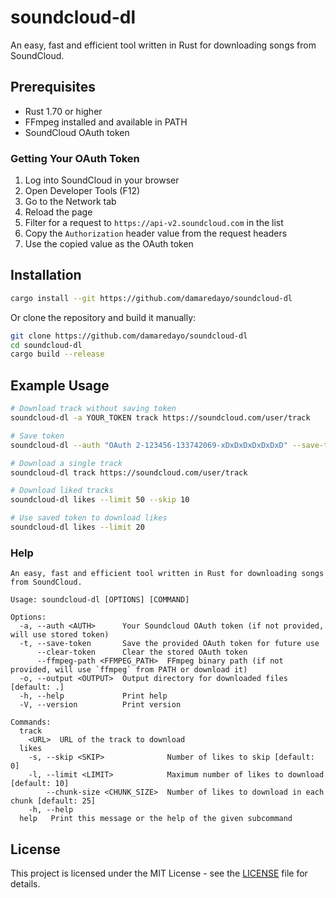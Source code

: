 # soundcloud-dl

An easy, fast and efficient tool written in Rust for downloading songs from SoundCloud.

## Prerequisites

- Rust 1.70 or higher
- FFmpeg installed and available in PATH
- SoundCloud OAuth token

### Getting Your OAuth Token

1. Log into SoundCloud in your browser
2. Open Developer Tools (F12)
3. Go to the Network tab
4. Reload the page
5. Filter for a request to `https://api-v2.soundcloud.com` in the list
6. Copy the `Authorization` header value from the request headers
7. Use the copied value as the OAuth token

## Installation

```bash
cargo install --git https://github.com/damaredayo/soundcloud-dl
```

Or clone the repository and build it manually:

```bash
git clone https://github.com/damaredayo/soundcloud-dl
cd soundcloud-dl
cargo build --release
```

## Example Usage

```bash
# Download track without saving token
soundcloud-dl -a YOUR_TOKEN track https://soundcloud.com/user/track

# Save token
soundcloud-dl --auth "OAuth 2-123456-133742069-xDxDxDxDxDxDxD" --save-token

# Download a single track
soundcloud-dl track https://soundcloud.com/user/track

# Download liked tracks
soundcloud-dl likes --limit 50 --skip 10

# Use saved token to download likes
soundcloud-dl likes --limit 20
```

### Help

```text
An easy, fast and efficient tool written in Rust for downloading songs from SoundCloud.

Usage: soundcloud-dl [OPTIONS] [COMMAND]

Options:
  -a, --auth <AUTH>      Your Soundcloud OAuth token (if not provided, will use stored token)
  -t, --save-token       Save the provided OAuth token for future use
      --clear-token      Clear the stored OAuth token
      --ffmpeg-path <FFMPEG_PATH>  FFmpeg binary path (if not provided, will use `ffmpeg` from PATH or download it)
  -o, --output <OUTPUT>  Output directory for downloaded files [default: .]
  -h, --help             Print help
  -V, --version          Print version

Commands:
  track
    <URL>  URL of the track to download
  likes
    -s, --skip <SKIP>              Number of likes to skip [default: 0]
    -l, --limit <LIMIT>            Maximum number of likes to download [default: 10]
        --chunk-size <CHUNK_SIZE>  Number of likes to download in each chunk [default: 25]
    -h, --help
  help   Print this message or the help of the given subcommand
```

## License

This project is licensed under the MIT License - see the [LICENSE](LICENSE) file for details.
